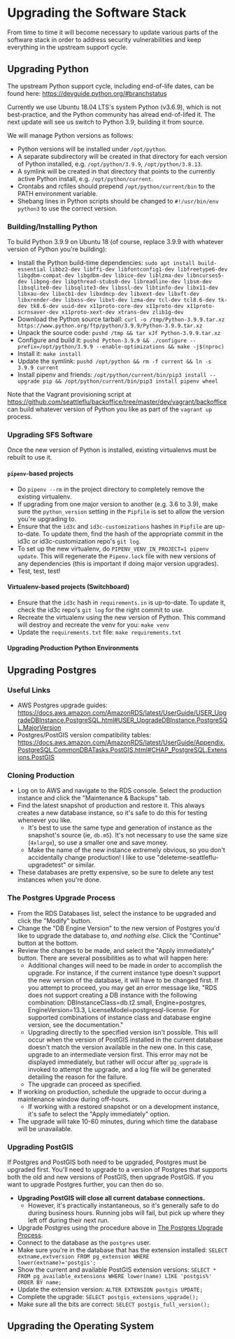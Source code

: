 # Upgrading the Software Stack

From time to time it will become necessary to update various parts of the software stack in order to address security vulnerabilities and keep everything in the upstream support cycle.

## Upgrading Python
The upstream Python support cycle, including end-of-life dates, can be found here: https://devguide.python.org/#branchstatus

Currently we use Ubuntu 18.04 LTS's system Python (v3.6.9), which is not best-practice, and the Python community has alread end-of-lifed it. The next update will see us switch to Python 3.9, building it from source.

We will manage Python versions as follows:
 - Python versions will be installed under `/opt/python`.
 - A separate subdirectory will be created in that directory for each version of Python installed, e.g. `/opt/python/3.9.9`, `/opt/python/3.8.13`.
 - A symlink will be created in that directory that points to the currently active Python install, e.g. `/opt/python/current`.
 - Crontabs and rcfiles should prepend `/opt/python/current/bin` to the PATH environment variable.
 - Shebang lines in Python scripts should be changed to `#!/usr/bin/env python3` to use the correct version.

### Building/Installing Python
To build Python 3.9.9 on Ubuntu 18 (of course, replace 3.9.9 with whatever version of Python you're building):
 - Install the Python build-time dependencies: 
```sudo apt install build-essential libbz2-dev libffi-dev libfontconfig1-dev libfreetype6-dev libgdbm-compat-dev libgdbm-dev libice-dev liblzma-dev libncurses5-dev libpng-dev libpthread-stubs0-dev libreadline-dev libsm-dev libsqlite0-dev libsqlite3-dev libssl-dev libtinfo-dev libx11-dev libxau-dev libxcb1-dev libxdmcp-dev libxext-dev libxft-dev libxrender-dev libxss-dev libxt-dev lzma-dev tcl-dev tcl8.6-dev tk-dev tk8.6-dev uuid-dev x11proto-core-dev x11proto-dev x11proto-scrnsaver-dev x11proto-xext-dev xtrans-dev zlib1g-dev```
 - Download the Python source tarball: `curl -o /tmp/Python-3.9.9.tar.xz https://www.python.org/ftp/python/3.9.9/Python-3.9.9.tar.xz`
 - Unpack the source code: `pushd /tmp && tar xJf Python-3.9.9.tar.xz`
 - Configure and build it: `pushd Python-3.9.9 && ./configure --prefix=/opt/python/3.9.9 --enable-optimizations && make -j$(nproc)` 
 - Install it: `make install`
 - Update the symlink: `pushd /opt/python && rm -f current && ln -s 3.9.9 current`
 - Install pipenv and friends: `/opt/python/current/bin/pip3 install --upgrade pip && /opt/python/current/bin/pip3 install pipenv wheel`

Note that the Vagrant provisioning script at https://github.com/seattleflu/backoffice/tree/master/dev/vagrant/backoffice can build whatever version of Python you like as part of the `vagrant up` process.

### Upgrading SFS Software
Once the new version of Python is installed, existing virtualenvs must be rebuilt to use it.

#### `pipenv`-based projects
 - Do `pipenv --rm` in the project directory to completely remove the existing virtualenv.
 - If upgrading from one major version to another (e.g. 3.6 to 3.9), make sure the `python_version` setting in the `Pipfile` is set to allow the version you're upgrading to.
 - Ensure that the `id3c` and `id3c-customizations` hashes in `Pipfile` are up-to-date. To update them, find the hash of the appropriate commit in the id3c or id3c-customization repo's `git log`.
 - To set up the new virtualenv, do `PIPENV_VENV_IN_PROJECT=1 pipenv update`. This will regenerate the `Pipenv.lock` file with new versions of any dependencies (this is important if doing major version upgrades).
 - Test, test, test!

#### Virtualenv-based projects (Switchboard)
 - Ensure that the `id3c` hash in `requirements.in` is up-to-date. To update it, check the id3c repo's `git log` for the right commit to use.
 - Recreate the virtualenv using the new version of Python. This command will destroy and recreate the venv for you: `make venv` 
 - Update the `requirements.txt` file: `make requirements.txt`

#### Upgrading Production Python Environments


## Upgrading Postgres

### Useful Links
 - AWS Postgres upgrade guides: https://docs.aws.amazon.com/AmazonRDS/latest/UserGuide/USER_UpgradeDBInstance.PostgreSQL.html#USER_UpgradeDBInstance.PostgreSQL.MajorVersion
 - Postgres/PostGIS version compatibility tables: https://docs.aws.amazon.com/AmazonRDS/latest/UserGuide/Appendix.PostgreSQL.CommonDBATasks.PostGIS.html#CHAP_PostgreSQL.Extensions.PostGIS

### Cloning Production
 - Log on to AWS and navigate to the RDS console. Select the production instance and click the "Maintenance & Backups" tab.
 - Find the latest snapshot of production and restore it. This always creates a new database instance, so it's safe to do this for testing whenever you like.
   - It's best to use the same type and generation of instance as the snapshot's source (ie, `db.m5`). It's not necessary to use the same size (`4xlarge`), so use a smaller one and save money.
   - Make the name of the new instance extremely obvious, so you don't accidentally change production! I like to use "deleteme-seattleflu-upgradetest" or similar.
 - These databases are pretty expensive, so be sure to delete any test instances when you're done.
 
### The Postgres Upgrade Process
 - From the RDS Databases list, select the instance to be upgraded and click the "Modify" button.
 - Change the "DB Engine Version" to the new version of Postgres you'd like to upgrade the database to, _and nothing else_. Click the "Continue" button at the bottom.
 - Review the changes to be made, and select the "Apply immediately" button. There are several possibilities as to what will happen here:
   - Additional changes will need to be made in order to accomplish the upgrade. For instance, if the current instance type doesn't support the new version of the database, it will have to be changed first. If you attempt to proceed, you may get an error message like, "RDS does not support creating a DB instance with the following combination: DBInstanceClass=db.t2.small, Engine=postgres, EngineVersion=13.3, LicenseModel=postgresql-license. For supported combinations of instance class and database engine version, see the documentation."
   - Upgrading directly to the specified version isn't possible. This will occur when the version of PostGIS installed in the current database doesn't match the version available in the new one. In this case, upgrade to an intermediate version first. This error may not be displayed immediately, but rather will occur after `pg_upgrade` is invoked to attempt the upgrade, and a log file will be generated detailing the reason for the failure.
   - The upgrade can proceed as specified.
 - If working on production, schedule the upgrade to occur during a maintenance window during off-hours.
   - If working with a restored snapshot or on a development instance, it's safe to select the "Apply immediately" option.
 - The upgrade will take 10-60 minutes, during which time the database will be unavailable.

### Upgrading PostGIS
If Postgres and PostGIS both need to be upgraded, Postgres must be upgraded first. You'll need to upgrade to a version of Postgres that supports both the old and new versions of PostGIS, then upgrade PostGIS. If you want to upgrade Postgres further, you can then do so. 
 - **Upgrading PostGIS will close all current database connections.**
   - However, it's practically instantaneous, so it's generally safe to do during business hours. Running jobs will fail, but pick up where they left off during their next run.
 - Upgrade Postgres using the procedure above in [The Postgres Upgrade Process](Maintenance-and-Upgrading.md#the-postgres-upgrade-process).
 - Connect to the database as the `postgres` user.
 - Make sure you're in the database that has the extension installed: `SELECT extname,extversion FROM pg_extension WHERE lower(extname)='postgis';`
 - Show the current and available PostGIS extension versions: `SELECT * FROM pg_available_extensions WHERE lower(name) LIKE 'postgis%' ORDER BY name;`
 - Update the extension version: `ALTER EXTENSION postgis UPDATE;`
 - Complete the upgrade: `SELECT postgis_extensions_upgrade();`
 - Make sure all the bits are correct: `SELECT postgis_full_version();`

## Upgrading the Operating System
